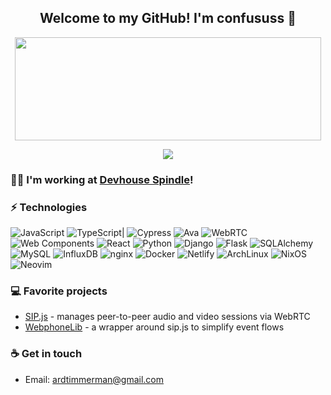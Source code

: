 
<h2 align="center"> Welcome to my GitHub! I'm confususs 👋 <br/> </h2>

<p align="center">
  <img width="490" height="165" src="https://github-readme-stats.vercel.app/api?username=confususs&show_icons=true&hide_border=false&line_height=20&title_color=f69673&icon_color=1b93c9&show_owner=true"/>
  <p align="center">
    <a href="https://github.com/confususs/"><img src="https://img.shields.io/github/followers/confususs?color=%234CC61E&label=GitHub%20Followers%20%3A"/></a>
  </p>
</p>

### 👩‍💻 I'm working at [Devhouse Spindle](https://wearespindle.com/)!

### ⚡ Technologies

![JavaScript](https://img.shields.io/badge/-JavaScript-141414?style=flat-square&logo=javascript)
![TypeScript](https://img.shields.io/badge/-TypeScript-141414?style=flat-square&logo=typescript)|
![Cypress](https://img.shields.io/badge/-Cypress-141414?style=flat-square&logo=cypress)
![Ava](https://img.shields.io/badge/-ava-141414?style=flat-square&logo=ava)
![WebRTC](https://img.shields.io/badge/-WebRTC-141414?style=flat-square&logo=webrtc)
![Web Components](https://img.shields.io/badge/-Web%20Components-141414?style=flat-square&logo=webcomponents.org)
![React](https://img.shields.io/badge/-React-141414?style=flat-square&logo=react)
![Python](https://img.shields.io/badge/-Python-141414?style=flat-square&logo=python)
![Django](https://img.shields.io/badge/-Django-141414?style=flat-square&logo=django)
![Flask](https://img.shields.io/badge/-Flask-141414?style=flat-square&logo=flask)
![SQLAlchemy](https://img.shields.io/badge/-SQLAlchemy-141414?style=flat-square&logo=sqlalchemy)
![MySQL](https://img.shields.io/badge/-MySQL-141414?style=flat-square&logo=mysql)
![InfluxDB](https://img.shields.io/badge/-InfluxDB-141414?style=flat-square&logo=influxdb)
![nginx](https://img.shields.io/badge/-Nginx-141414?style=flat-square&logo=nginx)
![Docker](https://img.shields.io/badge/-Docker-141414?style=flat-square&logo=docker)
![Netlify](https://img.shields.io/badge/-Netlify-141414?style=flat-square&logo=netlify)
![ArchLinux](https://img.shields.io/badge/-ArchLinux-141414?style=flat-square&logo=Arch+Linux)
![NixOS](https://img.shields.io/badge/-NixOS-141414?style=flat-square&logo=nixos)
![Neovim](https://img.shields.io/badge/-Neovim-141414?style=flat-square&logo=neovim)

### 💻 Favorite projects

- [SIP.js](https://github.com/onsip/SIP.js) - manages peer-to-peer audio and video sessions via WebRTC
- [WebphoneLib](https://github.com/open-voip-alliance/WebphoneLib) - a wrapper around sip.js to simplify event flows

### ☕ Get in touch
- Email: <a href="mailto:ardtimmerman@gmail.com">ardtimmerman@gmail.com</a>
